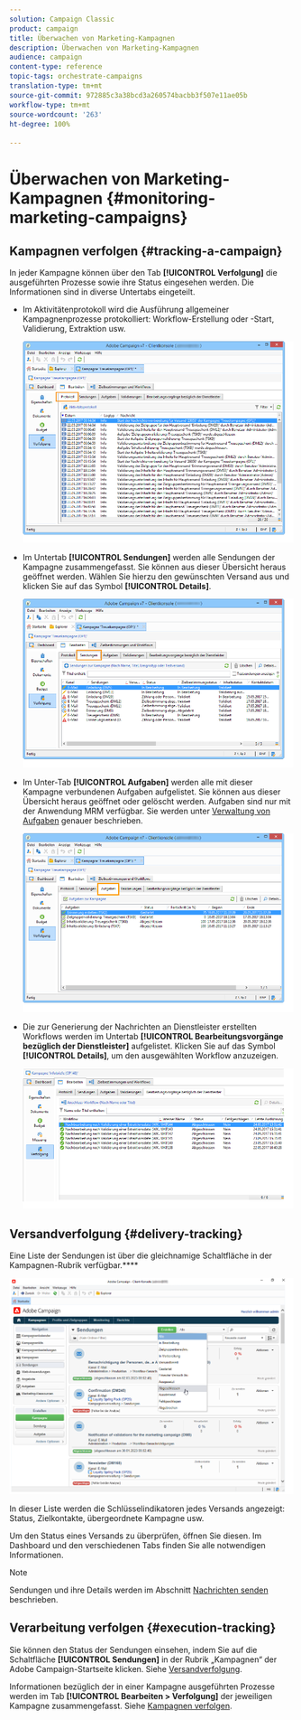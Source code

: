 ```yaml
---
solution: Campaign Classic
product: campaign
title: Überwachen von Marketing-Kampagnen
description: Überwachen von Marketing-Kampagnen
audience: campaign
content-type: reference
topic-tags: orchestrate-campaigns
translation-type: tm+mt
source-git-commit: 972885c3a38bcd3a260574bacbb3f507e11ae05b
workflow-type: tm+mt
source-wordcount: '263'
ht-degree: 100%

---
```



# Überwachen von Marketing-Kampagnen {#monitoring-marketing-campaigns}

## Kampagnen verfolgen {#tracking-a-campaign}

In jeder Kampagne können über den Tab **[!UICONTROL Verfolgung]** die ausgeführten Prozesse sowie ihre Status eingesehen werden. Die Informationen sind in diverse Untertabs eingeteilt.

* Im Aktivitätenprotokoll wird die Ausführung allgemeiner Kampagnenprozesse protokolliert: Workflow-Erstellung oder -Start, Validierung, Extraktion usw.

   ![](assets/s_ncs_user_op_edit_exe_tab_a.png)

* Im Untertab **[!UICONTROL Sendungen]** werden alle Sendungen der Kampagne zusammengefasst. Sie können aus dieser Übersicht heraus geöffnet werden. Wählen Sie hierzu den gewünschten Versand aus und klicken Sie auf das Symbol **[!UICONTROL Details]**.

   ![](assets/s_ncs_user_op_edit_exe_tab_b.png)

* Im Unter-Tab **[!UICONTROL Aufgaben]** werden alle mit dieser Kampagne verbundenen Aufgaben aufgelistet. Sie können aus dieser Übersicht heraus geöffnet oder gelöscht werden. Aufgaben sind nur mit der Anwendung MRM verfügbar. Sie werden unter [Verwaltung von Aufgaben](../../campaign/using/creating-and-managing-tasks.md) genauer beschrieben.

   ![](assets/s_ncs_user_op_edit_exe_tab_e.png)

* Die zur Generierung der Nachrichten an Dienstleister erstellten Workflows werden im Untertab **[!UICONTROL Bearbeitungsvorgänge bezüglich der Dienstleister]** aufgelistet. Klicken Sie auf das Symbol **[!UICONTROL Details]**, um den ausgewählten Workflow anzuzeigen.

   ![](assets/s_ncs_user_op_edit_exe_tab_d.png)

## Versandverfolgung {#delivery-tracking}

Eine Liste der Sendungen ist über die gleichnamige Schaltfläche in der Kampagnen-Rubrik verfügbar.****

![](assets/s_ncs_user_op_del_state_from_homepage.png)

In dieser Liste werden die Schlüsselindikatoren jedes Versands angezeigt: Status, Zielkontakte, übergeordnete Kampagne usw.

Um den Status eines Versands zu überprüfen, öffnen Sie diesen. Im Dashboard und den verschiedenen Tabs finden Sie alle notwendigen Informationen.

>[!NOTE]
>
>Sendungen und ihre Details werden im Abschnitt [Nachrichten senden](../../delivery/using/about-message-tracking.md) beschrieben.

## Verarbeitung verfolgen {#execution-tracking}

Sie können den Status der Sendungen einsehen, indem Sie auf die Schaltfläche **[!UICONTROL Sendungen]** in der Rubrik „Kampagnen“ der Adobe Campaign-Startseite klicken. Siehe [Versandverfolgung](#delivery-tracking).

Informationen bezüglich der in einer Kampagne ausgeführten Prozesse werden im Tab **[!UICONTROL Bearbeiten > Verfolgung]** der jeweiligen Kampagne zusammengefasst. Siehe [Kampagnen verfolgen](#tracking-a-campaign).

